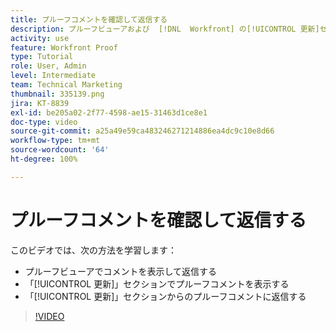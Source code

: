 ```yaml
---
title: プルーフコメントを確認して返信する
description: プルーフビューアおよび  [!DNL  Workfront] の[!UICONTROL 更新]セクションから、プルーフコメントを表示して応答する方法を学びます。
activity: use
feature: Workfront Proof
type: Tutorial
role: User, Admin
level: Intermediate
team: Technical Marketing
thumbnail: 335139.png
jira: KT-8839
exl-id: be205a02-2f77-4598-ae15-31463d1ce8e1
doc-type: video
source-git-commit: a25a49e59ca483246271214886ea4dc9c10e8d66
workflow-type: tm+mt
source-wordcount: '64'
ht-degree: 100%

---
```


# プルーフコメントを確認して返信する

このビデオでは、次の方法を学習します：

* プルーフビューアでコメントを表示して返信する
* 「[!UICONTROL 更新]」セクションでプルーフコメントを表示する
* 「[!UICONTROL 更新]」セクションからのプルーフコメントに返信する

>[!VIDEO](https://video.tv.adobe.com/v/335139/?quality=12&learn=on)
